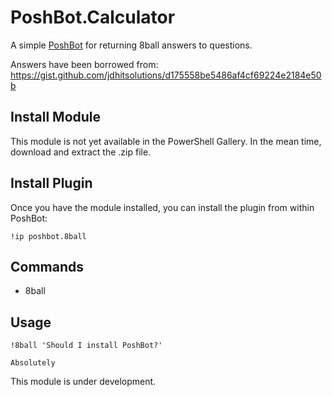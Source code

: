 # PoshBot.Calculator

A simple [PoshBot](https://github.com/PoshBotio/PoshBot) for returning 8ball answers to questions.

Answers have been borrowed from: https://gist.github.com/jdhitsolutions/d175558be5486af4cf69224e2184e50b

## Install Module

This module is not yet available in the PowerShell Gallery. In the mean time, download and extract the .zip file.

## Install Plugin

Once you have the module installed, you can install the plugin from within PoshBot:

```
!ip poshbot.8ball
```

## Commands

- 8ball

## Usage

```
!8ball 'Should I install PoshBot?'

Absolutely
```

This module is under development.